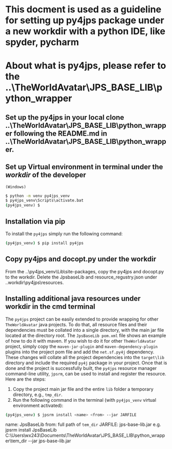 # This docment is used as a guideline for setting up py4jps package under a new workdir with a python IDE, like spyder, pycharm
# About what is py4jps, please refer to the ..\TheWorldAvatar\JPS_BASE_LIB\python_wrapper

## Set up the py4jps in your local clone ..\TheWorldAvatar\JPS_BASE_LIB\python_wrapper following the README.md in ..\TheWorldAvatar\JPS_BASE_LIB\python_wrapper.

## Set up Virtual environment in terminal under the *workdir* of the developer 

`(Windows)`

```cmd
$ python -m venv py4jps_venv
$ py4jps_venv\Scripts\activate.bat
(py4jps_venv) $
```
## Installation via pip

To install the `py4jps` simply run the following command:

```sh
(py4jps_venv) $ pip install py4jps
```

## Copy py4jps and docopt.py under the workdir
From the ..\py4jps_venv\Lib\site-packages, copy the py4jps and docopt.py to the workdir.
Delete the JpsbaseLib and resource_regustry.json under ..workdir\py4jps\resources.

## Installing additional java resources under workdir in the cmd terminal

The `py4jps` project can be easily extended to provide wrapping for other `TheWorldAvatar` java projects. To do that, all resource files and their dependencies must be collated into a single directory, with the main jar file located at the directory root. The `JpsBaseLib pom.xml` file shows an example of how to do it with maven. If you wish to do it for other `TheWorldAvatar` project, simply copy the `maven-jar-plugin` and `maven-dependency-plugin` plugins into the project pom file and add the `net.sf.py4j` dependency. These changes will collate all the project dependencies into the `target\lib` directory and include the required `py4j` package in your project. Once that is done and the project is successfully built, the `py4jps` resource manager command-line utility, `jpsrm`, can be used to install and register the resource. Here are the steps:

1. Copy the project main jar file and the entire `lib` folder a temporary directory, e.g., `tmp_dir`.
2. Run the following command in the terminal (with `py4jps_venv` virtual environment activated):
```bash
(py4jps_venv) $ jpsrm install <name> <from> --jar JARFILE
```

name: JpsBaseLib
from: full path of `tem_dir`
JARFILE: jps-base-lib.jar
e.g. jpsrm install JpsBaseLib C:\Users\wx243\Documents\TheWorldAvatar\JPS_BASE_LIB\python_wrapper\tem_dir --jar jps-base-lib.jar
